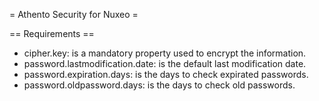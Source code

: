 = Athento Security for Nuxeo = 

== Requirements ==

- cipher.key: is a mandatory property used to encrypt the information.
- password.lastmodification.date: is the default last modification date.
- password.expiration.days: is the days to check expirated passwords.
- password.oldpassword.days: is the days to check old passwords.